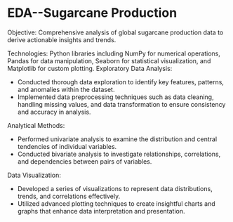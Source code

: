 # EDA--Sugarcane Production

Objective: Comprehensive analysis of global sugarcane production data to derive actionable insights and trends.

Technologies: Python libraries including NumPy for numerical operations, Pandas for data manipulation, Seaborn for statistical visualization, and Matplotlib for custom plotting.
Exploratory Data Analysis:

  - Conducted thorough data exploration to identify key features, patterns, and anomalies within the dataset.
  - Implemented data preprocessing techniques such as data cleaning, handling missing values, and data transformation to ensure consistency and accuracy in analysis.

Analytical Methods:

  - Performed univariate analysis to examine the distribution and central tendencies of individual variables.
  - Conducted bivariate analysis to investigate relationships, correlations, and dependencies between pairs of variables.

Data Visualization:

   - Developed a series of visualizations to represent data distributions, trends, and correlations effectively.
   - Utilized advanced plotting techniques to create insightful charts and graphs that enhance data interpretation and presentation.
